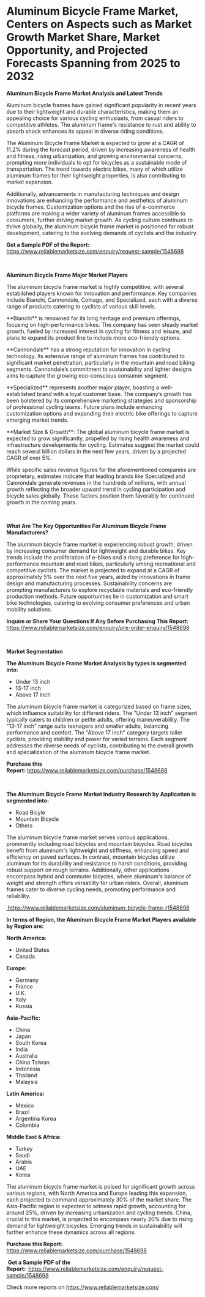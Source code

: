 <p><h1>Aluminum Bicycle Frame Market, Centers on Aspects such as Market Growth Market Share, Market Opportunity, and Projected Forecasts Spanning from 2025 to 2032</h1></p><p><strong>Aluminum Bicycle Frame Market Analysis and Latest Trends</strong></p>
<p><p>Aluminum bicycle frames have gained significant popularity in recent years due to their lightweight and durable characteristics, making them an appealing choice for various cycling enthusiasts, from casual riders to competitive athletes. The aluminum frame's resistance to rust and ability to absorb shock enhances its appeal in diverse riding conditions. </p><p>The Aluminum Bicycle Frame Market is expected to grow at a CAGR of 11.2% during the forecast period, driven by increasing awareness of health and fitness, rising urbanization, and growing environmental concerns, prompting more individuals to opt for bicycles as a sustainable mode of transportation. The trend towards electric bikes, many of which utilize aluminum frames for their lightweight properties, is also contributing to market expansion. </p><p>Additionally, advancements in manufacturing techniques and design innovations are enhancing the performance and aesthetics of aluminum bicycle frames. Customization options and the rise of e-commerce platforms are making a wider variety of aluminum frames accessible to consumers, further driving market growth. As cycling culture continues to thrive globally, the aluminum bicycle frame market is positioned for robust development, catering to the evolving demands of cyclists and the industry.</p></p>
<p><strong>Get a Sample PDF of the Report:&nbsp;</strong> <a href="https://www.reliablemarketsize.com/enquiry/request-sample/1548698?utm_campaign=2192&utm_medium=2&utm_source=Github&utm_content=ia&utm_term=20022025&utm_id=aluminum-bicycle-frame">https://www.reliablemarketsize.com/enquiry/request-sample/1548698</a></p>
<p>&nbsp;</p>
<p><strong>Aluminum Bicycle Frame Major Market Players</strong></p>
<p><p>The aluminum bicycle frame market is highly competitive, with several established players known for innovation and performance. Key companies include Bianchi, Cannondale, Colnago, and Specialized, each with a diverse range of products catering to cyclists of various skill levels.</p><p>**Bianchi** is renowned for its long heritage and premium offerings, focusing on high-performance bikes. The company has seen steady market growth, fueled by increased interest in cycling for fitness and leisure, and plans to expand its product line to include more eco-friendly options.</p><p>**Cannondale** has a strong reputation for innovation in cycling technology. Its extensive range of aluminum frames has contributed to significant market penetration, particularly in the mountain and road biking segments. Cannondale’s commitment to sustainability and lighter designs aims to capture the growing eco-conscious consumer segment.</p><p>**Specialized** represents another major player, boasting a well-established brand with a loyal customer base. The company’s growth has been bolstered by its comprehensive marketing strategies and sponsorship of professional cycling teams. Future plans include enhancing customization options and expanding their electric bike offerings to capture emerging market trends.</p><p>**Market Size & Growth**: The global aluminum bicycle frame market is expected to grow significantly, propelled by rising health awareness and infrastructure developments for cycling. Estimates suggest the market could reach several billion dollars in the next few years, driven by a projected CAGR of over 5%.</p><p>While specific sales revenue figures for the aforementioned companies are proprietary, estimates indicate that leading brands like Specialized and Cannondale generate revenues in the hundreds of millions, with annual growth reflecting the broader upward trend in cycling participation and bicycle sales globally. These factors position them favorably for continued growth in the coming years.</p></p>
<p>&nbsp;</p>
<p><strong>What Are The Key Opportunities For Aluminum Bicycle Frame Manufacturers?</strong></p>
<p><p>The aluminum bicycle frame market is experiencing robust growth, driven by increasing consumer demand for lightweight and durable bikes. Key trends include the proliferation of e-bikes and a rising preference for high-performance mountain and road bikes, particularly among recreational and competitive cyclists. The market is projected to expand at a CAGR of approximately 5% over the next five years, aided by innovations in frame design and manufacturing processes. Sustainability concerns are prompting manufacturers to explore recyclable materials and eco-friendly production methods. Future opportunities lie in customization and smart bike technologies, catering to evolving consumer preferences and urban mobility solutions.</p></p>
<p><strong>Inquire or Share Your Questions If Any Before Purchasing This Report:</strong> <a href="https://www.reliablemarketsize.com/enquiry/pre-order-enquiry/1548698?utm_campaign=2192&utm_medium=2&utm_source=Github&utm_content=ia&utm_term=20022025&utm_id=aluminum-bicycle-frame">https://www.reliablemarketsize.com/enquiry/pre-order-enquiry/1548698</a></p>
<p>&nbsp;</p>
<p><strong>Market Segmentation</strong></p>
<p><strong>The Aluminum Bicycle Frame Market Analysis by types is segmented into:</strong></p>
<p><ul><li>Under 13 inch</li><li>13-17 inch</li><li>Above 17 inch</li></ul></p>
<p><p>The aluminum bicycle frame market is categorized based on frame sizes, which influence suitability for different riders. The "Under 13 inch" segment typically caters to children or petite adults, offering maneuverability. The "13-17 inch" range suits teenagers and smaller adults, balancing performance and comfort. The "Above 17 inch" category targets taller cyclists, providing stability and power for varied terrains. Each segment addresses the diverse needs of cyclists, contributing to the overall growth and specialization of the aluminum bicycle frame market.</p></p>
<p><strong>Purchase this Report:&nbsp;</strong><a href="https://www.reliablemarketsize.com/purchase/1548698?utm_campaign=2192&utm_medium=2&utm_source=Github&utm_content=ia&utm_term=20022025&utm_id=aluminum-bicycle-frame">https://www.reliablemarketsize.com/purchase/1548698</a></p>
<p>&nbsp;</p>
<p><strong>The Aluminum Bicycle Frame Market Industry Research by Application is segmented into:</strong></p>
<p><ul><li>Road Bicyle</li><li>Mountain Bicycle</li><li>Others</li></ul></p>
<p><p>The aluminum bicycle frame market serves various applications, prominently including road bicycles and mountain bicycles. Road bicycles benefit from aluminum's lightweight and stiffness, enhancing speed and efficiency on paved surfaces. In contrast, mountain bicycles utilize aluminum for its durability and resistance to harsh conditions, providing robust support on rough terrains. Additionally, other applications encompass hybrid and commuter bicycles, where aluminum's balance of weight and strength offers versatility for urban riders. Overall, aluminum frames cater to diverse cycling needs, promoting performance and reliability.</p></p>
<p><a href="https://www.reliablemarketsize.com/aluminum-bicycle-frame-r1548698?utm_campaign=2192&utm_medium=2&utm_source=Github&utm_content=ia&utm_term=20022025&utm_id=aluminum-bicycle-frame">&nbsp;https://www.reliablemarketsize.com/aluminum-bicycle-frame-r1548698</a></p>
<p><strong>In terms of Region, the Aluminum Bicycle Frame Market Players available by Region are:</strong></p>
<p>
    <p> <strong> North America: </strong>
        <ul>
            <li>United States</li>
            <li>Canada</li>
        </ul>
        </p> 
    <p> <strong> Europe: </strong>
        <ul>
            <li>Germany</li>
            <li>France</li>
            <li>U.K.</li>
            <li>Italy</li>
            <li>Russia</li>
        </ul>
        </p> 
    <p> <strong> Asia-Pacific: </strong>
        <ul>
            <li>China</li>
            <li>Japan</li>
            <li>South Korea</li>
            <li>India</li>
            <li>Australia</li>
            <li>China Taiwan</li>
            <li>Indonesia</li>
            <li>Thailand</li>
            <li>Malaysia</li>
        </ul>
        </p> 
    <p> <strong> Latin America: </strong>
        <ul>
            <li>Mexico</li>
            <li>Brazil</li>
            <li>Argentina Korea</li>
            <li>Colombia</li>
        </ul>
        </p> 
    <p> <strong> Middle East & Africa: </strong>
        <ul>
            <li>Turkey</li>
            <li>Saudi</li>
            <li>Arabia</li>
            <li>UAE</li>
            <li>Korea</li>
        </ul>
    </p>
    </p>
<p><p>The aluminum bicycle frame market is poised for significant growth across various regions, with North America and Europe leading this expansion, each projected to command approximately 30% of the market share. The Asia-Pacific region is expected to witness rapid growth, accounting for around 25%, driven by increasing urbanization and cycling trends. China, crucial to this market, is projected to encompass nearly 20% due to rising demand for lightweight bicycles. Emerging trends in sustainability will further enhance these dynamics across all regions.</p></p>
<p><strong>Purchase this Report: </strong><a href="https://www.reliablemarketsize.com/purchase/1548698?utm_campaign=2192&utm_medium=2&utm_source=Github&utm_content=ia&utm_term=20022025&utm_id=aluminum-bicycle-frame">https://www.reliablemarketsize.com/purchase/1548698</a></p>
<p>&nbsp;<strong>Get a Sample PDF of the Report:&nbsp;&nbsp;</strong><a href="https://www.reliablemarketsize.com/enquiry/request-sample/1548698?utm_campaign=2192&utm_medium=2&utm_source=Github&utm_content=ia&utm_term=20022025&utm_id=aluminum-bicycle-frame">https://www.reliablemarketsize.com/enquiry/request-sample/1548698</a></p>
<p><strong></strong></p>
<p>Check more reports on <a href="https://www.reliablemarketsize.com/?utm_campaign=2192&utm_medium=2&utm_source=Github&utm_content=ia&utm_term=20022025&utm_id=aluminum-bicycle-frame">https://www.reliablemarketsize.com/</a></p>